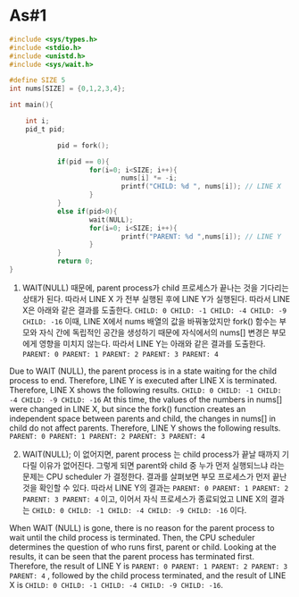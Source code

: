 # As#1

```c
#include <sys/types.h>
#include <stdio.h>
#include <unistd.h>
#include <sys/wait.h>

#define SIZE 5
int nums[SIZE] = {0,1,2,3,4};

int main(){

    int i;
    pid_t pid;

            pid = fork();

            if(pid == 0){
                    for(i=0; i<SIZE; i++){
                            nums[i] *= -i;
                            printf("CHILD: %d ", nums[i]); // LINE X
                    }
            }
            else if(pid>0){
                    wait(NULL);
                    for(i=0; i<SIZE; i++){
                            printf("PARENT: %d ",nums[i]); // LINE Y
                    }
            }
            return 0;
}
```

1. WAIT(NULL) 때문에, parent process가 child 프로세스가 끝나는 것을 기다리는 상태가 된다. 따라서 LINE X 가 전부 실행된 후에 LINE Y가 실행된다. 따라서 LINE X은 아래와 같은 결과를 도출한다.
   `CHILD: 0 CHILD: -1 CHILD: -4 CHILD: -9 CHILD: -16`
   이때, LINE X에서 nums 배열의 값을 바꿔놓았지만 fork() 함수는 부모와 자식 간에 독립적인 공간을 생성하기 때문에 자식에서의 nums[] 변경은 부모에게 영향을 미치지 않는다. 따라서 LINE Y는 아래와 같은 결과를 도출한다.
   `PARENT: 0 PARENT: 1 PARENT: 2 PARENT: 3 PARENT: 4`

Due to WAIT (NULL), the parent process is in a state waiting for the child process to end. Therefore, LINE Y is executed after LINE X is terminated. Therefore, LINE X shows the following results.
`CHILD: 0 CHILD: -1 CHILD: -4 CHILD: -9 CHILD: -16`
At this time, the values of the numbers in nums[] were changed in LINE X, but since the fork() function creates an independent space between parents and child, the changes in nums[] in child do not affect parents. Therefore, LINE Y shows the following results.
`PARENT: 0 PARENT: 1 PARENT: 2 PARENT: 3 PARENT: 4`

2. WAIT(NULL); 이 없어지면, parent process 는 child process가 끝날 때까지 기다릴 이유가 없어진다. 그렇게 되면 parent와 child 중 누가 먼저 실행되느냐 라는 문제는 CPU scheduler 가 결정한다. 결과를 살펴보면 부모 프로세스가 먼저 끝난 것을 확인할 수 있다. 따라서 LINE Y의 결과는 `PARENT: 0 PARENT: 1 PARENT: 2 PARENT: 3 PARENT: 4` 이고, 이어서 자식 프로세스가 종료되었고 LINE X의 결과는 `CHILD: 0 CHILD: -1 CHILD: -4 CHILD: -9 CHILD: -16` 이다.

When WAIT (NULL) is gone, there is no reason for the parent process to wait until the child process is terminated. Then, the CPU scheduler determines the question of who runs first, parent or child. Looking at the results, it can be seen that the parent process has terminated first. Therefore, the result of LINE Y is `PARENT: 0 PARENT: 1 PARENT: 2 PARENT: 3 PARENT: 4` , followed by the child process terminated, and the result of LINE X is `CHILD: 0 CHILD: -1 CHILD: -4 CHILD: -9 CHILD: -16`.
